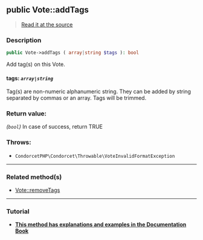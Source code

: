 ## public Vote::addTags

> [Read it at the source](https://github.com/julien-boudry/Condorcet/blob/master/src/Vote.php#L662)

### Description    

```php
public Vote->addTags ( array|string $tags ): bool
```

Add tag(s) on this Vote.
    

#### **tags:** *`array|string`*   
Tag(s) are non-numeric alphanumeric string. They can be added by string separated by commas or an array. Tags will be trimmed.    


### Return value:   

*(`bool`)* In case of success, return TRUE



### Throws:   

* ```CondorcetPHP\Condorcet\Throwable\VoteInvalidFormatException``` 

---------------------------------------

### Related method(s)      

* [Vote::removeTags](/Docs/ApiReferences/Vote%20Class/public%20Vote--removeTags.md)    

---------------------------------------

### Tutorial

* **[This method has explanations and examples in the Documentation Book](https://www.condorcet.io/3.AsPhpLibrary/5.Votes/2.VotesTags)**    
